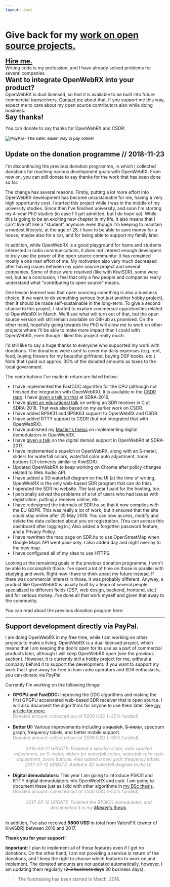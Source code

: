 ```yaml
---
layout: post
---
```


<h1>Give back for my <a href="/projects">work on open source projects.</a></h1>

<h2 style="margin: 0;"><a href="/about">Hire me.</a></h2>Writing code is my profession, and I have already solved problems for several companies.

<h2 style="margin: 0;">Want to integrate OpenWebRX into your product?</h2>OpenWebRX is dual licensed, so that it is available to be built into future commercial transceivers. <a href="" class="sdrhu-m-dev">Contact me</a> about that. If you support me this way, expect me to care about my open source contributors also while doing business.

<h2 style="margin: 0;">Say thanks!</h2>

You can donate to say thanks for OpenWebRX and CSDR:  

<form action="https://www.paypal.com/cgi-bin/webscr" method="post" target="_top" id="paypalform">
<input type="hidden" name="cmd" value="_s-xclick">
<input type="hidden" name="hosted_button_id" value="4T7XAD3GE4Z62">
<input type="image" src="https://www.paypalobjects.com/en_US/i/btn/btn_donateCC_LG.gif" border="0" name="submit" alt="PayPal - The safer, easier way to pay online!">
<img alt="" border="0" src="https://www.paypalobjects.com/en_US/i/scr/pixel.gif" width="1" height="1">
</form>


<h2>Update on the donation programme // 2018-11-23</h2>

<p>I'm discontinuing the previous donation programme, in which I collected donations for reaching various development goals with OpenWebRX. From now on, you can still donate to say thanks for the work that has been done so far.</p>
<p>The change has several reasons. Firstly, putting a lot more effort into OpenWebRX development has become unsustainable for me, having a very high opportunity cost. I started this project while I was in the middle of my university studies. Since then I've finished university, and soon I'm starting my 4-year PhD studies (in case I'll get admitted, but I do hope so). While this is going to be an exciting new chapter in my life, it also means that I can't live off like a "student" anymore: even though I'm keeping to maintain a modest lifestyle, at the age of 28, I have to be able to save money for a house, maybe also for a car, and for being able to support my family later.</p>

<p>In addition, while OpenWebRX is a good playground for hams and students interested in radio communications, it does not interest enough developers to truly use the power of the open source community: it has remained mostly a one man effort of me. My motivation also very much decreased after having issues between my open source project and several companies. Some of those were resolved (like with KiwiSDR), some were not, but as a conclusion, I feel that only a few people and companies really understand what "contributing to open source" means.</p>

<p>One lesson learned was that open sourcing something is also a business choice: if we want to do something serious (not just another hobby project), then it should be made self-sustainable in the long-term. To give a second chance to this project, I started to explore commercial opportunities related to OpenWebRX in March. We'll see what will turn out of that, but the open source version will still remain available on GitHub as promised. On the other hand, hopefully going towards the PhD will allow me to work on other projects where I'll be able to make more impact than I could with OpenWebRX, even though I liked this project really much.</p>

<p>I'd still like to say a huge thanks to everyone who supported my work with donations. 
The donations were used to cover my daily expenses (e.g. rent, food, buying flowers for my beautiful girlfriend, buying DSP books, etc.) Note that I paid out approx. 35% of the donated amounts as taxes to the local government.</p>

<p>The contributions I've made in return are listed below:</p>

<ul>
<li>I have implemented the FastDDC algorithm for the CPU (although not finished the integration with OpenWebRX). It is available in the <a href="https://github.com/simonyiszk/csdr">CSDR repo</a>. I have <a href="https://www.youtube.com/watch?v=fgFto-Oj-uw">given a talk on that</a> at SDRA-2016.</li>
<li>I have <a href="https://www.youtube.com/watch?v=-QERqK1XAy0">given an educational talk</a> on writing an SDR receiver in C at SDRA-2018. That was also based on my earlier work on CSDR. </li>
<li>I have added BPSK31 and BPSK63 support to OpenWebRX and CSDR.</li>
<li>I have added RTTY support to CSDR (but not integrated that with OpenWebRX).</li>
<li>I have published my <a href="https://sdr.hu/static/msc-thesis.pdf">Master's thesis</a> on implementing digital demodulators in OpenWebRX.</li>
<li>I have <a href="https://www.youtube.com/watch?v=VlXUpMS43BY">given a talk</a> on the digital demod support in OpenWebRX at SDRA-2017.</li>
<li>I have implemented a squelch in OpenWebRX, along with an S-meter, sliders for waterfall colors, waterfall color auto adjustment, zoom buttons (UI elements similar to KiwiSDR).</li>
<li>Updated OpenWebRX to keep working on Chrome after policy changes related to Web Audio API.</li>
<li>I have added a 3D waterfall diagram on the UI (at the time of writing, OpenWebRX is the only web-based SDR program that can do this).</li>
<li>I operated the SDR.hu website. The last year I paid for the hosting, too.</li>
<li>I personally solved the problems of a lot of users who had issues with registration, putting a receiver online, etc.</li>
<li>I have redesigned the internals of SDR.hu so that it now complies with the EU GDPR. This was really a lot of work, but it ensured that the site could stay online after 25 May 2018. You can now access, modify and delete the data collected about you on registration. (You can access this dashboard after logging in.) Also added a forgotten password feature, and a Privacy Policy.</li>
<li>I have rewritten the map page on SDR.hu to use OpenStreetMap when Google Maps API went paid-only. I also added day and night overlay to the new map.</li>
<li>I have configured all of my sites to use HTTPS.</li>
</ul>

<p>Looking at the remaining goals in the previous donation programme, I won't be able to accomplish those. I've spent a lot of time on those in parallel with studying and work. Right now I have to think about my future instead. If there was commercial interest in those, it was probably different. Anyway, a product like OpenWebRX is usually built by a team of several people specialized to different fields (DSP, web design, backend, frontend, etc.) and for serious money. I've done all that work myself and given that away to the community.</p>

<p> </p>

<p>You can read about the previous donation program here:</p>

<hr/>

<h2 style="margin: 0;">Support development directly via PayPal.</h2>

I am doing OpenWebRX in my free time, while I am working on other projects to make a living. OpenWebRX is a dual licensed project, which means that I am keeping the doors open for its use as a part of commercial products later, although I will keep OpenWebRX open (see the previous section). However, it is currently still a hobby project for me, without a company behind it to support the development. If you want to support my work that I give away for free to ham radio operators and SDR enthusiasts, you can donate via PayPal.


Currently I'm working on the following things:

<ul>
<li><strong>GPGPU and FastDDC:</strong> Improving the DDC algorithms and making the first GPGPU accelerated web-based SDR receiver that is open source. I will also document the algorithms for anyone to use them later. See <a href="2016/03/13/recent-work.html">my article for more</a>.
<br /><span style="color: #999;">Donated amount: <span style="font-weight: bold;" id="don-gpgpu"></span> collected out of 5000 USD (~20% funded)</span>
<!--<a href="#to_paypal" class="bitcoinbar" data-address="gpgpu" data-goal="5000" data-formid="paypalform" data-purpose="Support GPGPU development for OpenWebRX"></a>-->
<br /><br /></li>


<li><strong>Better UI:</strong> Various improvements including a <s>squelch</s>, <s>S-meter</s>, spectrum graph, frequency labels, and better mobile support.
<br /><span style="color: #999;">Donated amount: <span style="font-weight: bold;" id="don-ui"></span> collected out of 2500 USD (~35% funded)</span>
<!--<a href="#to_paypal" class="bitcoinbar" data-address="ui" data-goal="2500" data-formid="paypalform" data-purpose="Support UI development for OpenWebRX"></a>-->
<br /><br />
<center><span style="text-align: center; color: #999; font-style: italic;">2016-03-21 UPDATE: Finished a squelch slider, auto squelch adjustment, an S-meter, sliders for waterfall colors, waterfall color auto adjustment, zoom buttons. Also added a new goal: frequency labels.</span></center>
<center><span style="text-align: center; color: #999; font-style: italic;">2017-07-12 UPDATE: Added a 3D waterfall diagram to the UI.</span></center><br />
</li>


<li><strong>Digital demodulators:</strong> This year I am going to introduce PSK31 and RTTY digital demodulators into OpenWebRX and csdr. I am going to document these just as I did with other algorithms in <a href="https://sdr.hu/static/bsc-thesis.pdf">my BSc thesis</a>.
<br /><span style="color: #999;">Donated amount: <span style="font-weight: bold;" id="don-digital"></span> collected out of 2500 USD (~50% funded)</span>
<!--<a href="#to_paypal" class="bitcoinbar" data-address="digital" data-goal="2500" data-formid="paypalform" data-purpose="Support digital demodulator development for OpenWebRX"></a>-->
<br /><br /><center><span style="text-align: center; color: #999; font-style: italic;">2017-07-12 UPDATE: Finished the BPSK31 demodulator, and documented it in my <a href="https://sdr.hu/static/msc-thesis.pdf">Master's thesis</a>.</span></center><br /></li>

</ul>

<script>
$.get("https://sdr.hu/static/donations/gpgpu", (data)=>$("#don-gpgpu").html(data+" USD"))
$.get("https://sdr.hu/static/donations/ui", (data)=>$("#don-ui").html(data+" USD"))
$.get("https://sdr.hu/static/donations/digital", (data)=>$("#don-digital").html(data+" USD"))
</script>

In addition, I've also received **9800 USD** in total from ValentFX (owner of KiwiSDR) between 2016 and 2017.

**Thank you for your support!** 

**Important:** I plan to implement all of these features even if I get no donations. On the other hand, I am not providing a service in return of the donations, and I keep the right to choose which features to work on and implement. The donated amounts are not updated automatically, however, I am updating them regularly (<s>2-3 business days</s> 30 business days). 

> The fundraising has been started in March, 2016.   
